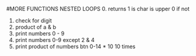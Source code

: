 #MORE FUNCTIONS NESTED LOOPS
0. returns 1 is char is upper 0 if not
1. check for digit
2. product of a & b
3. print numbers 0 - 9
4. print numbers 0-9 except 2 & 4
5. print product of numbers btn 0-14 * 10 10 times
